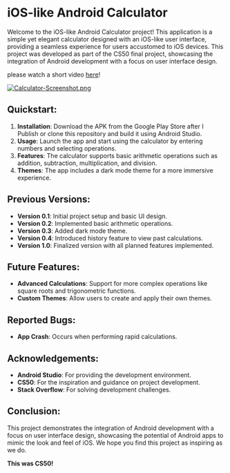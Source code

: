 # iOS-like Android Calculator

Welcome to the iOS-like Android Calculator project! This application is a simple yet elegant calculator designed with an iOS-like user interface, providing a seamless experience for users accustomed to iOS devices. This project was developed as part of the CS50 final project, showcasing the integration of Android development with a focus on user interface design.

please watch a short video [here](https://youtu.be/swXOJDQVaiM)!


[![Calculator-Screenshot.png](https://i.postimg.cc/nzqysW22/Calculator-Screenshot.png)](https://postimg.cc/phXG4qg5)

## Quickstart:

1. **Installation**: Download the APK from the Google Play Store after I Publish or clone this repository and build it using Android Studio.
2. **Usage**: Launch the app and start using the calculator by entering numbers and selecting operations.
3. **Features**: The calculator supports basic arithmetic operations such as addition, subtraction, multiplication, and division.
4. **Themes**: The app includes a dark mode theme for a more immersive experience.

## Previous Versions:

- **Version 0.1**: Initial project setup and basic UI design.
- **Version 0.2**: Implemented basic arithmetic operations.
- **Version 0.3**: Added dark mode theme.
- **Version 0.4**: Introduced history feature to view past calculations.
- **Version 1.0**: Finalized version with all planned features implemented.

## Future Features:

- **Advanced Calculations**: Support for more complex operations like square roots and trigonometric functions.
- **Custom Themes**: Allow users to create and apply their own themes.

## Reported Bugs:

- **App Crash**: Occurs when performing rapid calculations.

## Acknowledgements:

- **Android Studio**: For providing the development environment.
- **CS50**: For the inspiration and guidance on project development.
- **Stack Overflow**: For solving development challenges.

## Conclusion:

This project demonstrates the integration of Android development with a focus on user interface design, showcasing the potential of Android apps to mimic the look and feel of iOS. We hope you find this project as inspiring as we do.

**This was CS50!**
